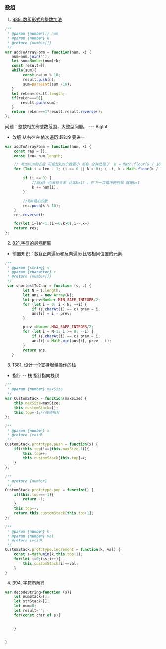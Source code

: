 ### 数组

1. [989. 数组形式的整数加法](https://leetcode-cn.com/problems/add-to-array-form-of-integer/)

```js
/**
 * @param {number[]} num
 * @param {number} k
 * @return {number[]}
 */
var addToArrayForm = function(num, k) {
   num=num.join('');
   let sum=Number(num)+k;
   const result=[];
   while(sum){
        const n=sum % 10;
        result.push(n);
        sum=parseInt(sum /10);
   }
   let reLen=result.length;
   if(reLen===0){
       result.push(sum);
   }
   return reLen===1?result:result.reverse();
};
```

问题：整数相加有整数范围，大整型问题。 --- BigInt

* 改版
从右往左 依次遍历 超过9 要进一 

```js
var addToArrayForm = function(num, k) {
    const res = [];
    const len= num.length;

    // 考虑num的长度 可能比k的个数要小 所有 合并处理了  k = Math.floor(k / 10) 除最右的数字
    for (let i = len - 1; (i >= 0 || k > 0); (--i, k = Math.floor(k / 10))) {

        if (i >= 0) {
            //超出9 也没有关系 比如k=12 ，在下一次循环的时候 就是k=1
            k += num[i];
        }

        //取k最右的数
        res.push(k % 10);
    }
    res.reverse();

    for(let i=len-1;(i>=0;k>0);i--,k=)
    return res;
};

```

2. [821.字符的最短距离](https://leetcode-cn.com/problems/shortest-distance-to-a-character/) 

* 前置知识：数组正向遍历和反向遍历 比较相同位置的元素

```js
/**
 * @param {string} s
 * @param {character} c
 * @return {number[]}
 */
 var shortestToChar = function (s, c) {
        let N = s.length;
        let ans = new Array(N);
        let prev=Number.MIN_SAFE_INTEGER/2;
        for (let i = 0; i < N; ++i) {
            if (s.charAt(i) == c) prev = i;
            ans[i] = i - prev;
        }

        prev =Number.MAX_SAFE_INTEGER/2;
        for (let i = N-1; i >= 0; --i) {
            if (s.charAt(i) == c) prev = i;
            ans[i] = Math.min(ans[i], prev - i);
        }
        return ans;
   };
```
 
3. [1381. 设计一个支持增量操作的栈](https://leetcode-cn.com/problems/design-a-stack-with-increment-operation/)

* 指针 -- 栈 指针指向栈顶

```js
/**
 * @param {number} maxSize
 */
var CustomStack = function(maxSize) {
    this.maxSize=maxSize;
    this.customStack=[];
    this.top=-1;//栈顶指针
};

/** 
 * @param {number} x
 * @return {void}
 */
CustomStack.prototype.push = function(x) {
    if((this.top)!==(this.maxSize-1)){
        this.top++;
        this.customStack[this.top]=x;
    }
};

/**
 * @return {number}
 */
CustomStack.prototype.pop = function() {
    if(this.top===-1){
        return -1;
    }
    this.top--;
    return this.customStack[this.top+1];
};

/** 
 * @param {number} k 
 * @param {number} val
 * @return {void}
 */
CustomStack.prototype.increment = function(k, val) {
    const s=Math.min(k,this.top+1);
    for(let i=0;i<s;i++){
        this.customStack[i]+=val;
    }
}
```

4. [394. 字符串解码](https://leetcode-cn.com/problems/decode-string/)

```js
var decodeString=function (s){
    let numStack=[];
    let strStack=[];
    let num=0;
    let result='';
    for(const char of s){


    }


}
```